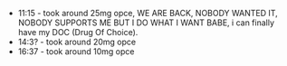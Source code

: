 * 11:15 - took around 25mg opce, WE ARE BACK, NOBODY WANTED IT, NOBODY SUPPORTS ME BUT I DO WHAT I WANT BABE, i can finally have my DOC (Drug Of Choice).
* 14:3? - took around 20mg opce 
* 16:37 - took around 10mg opce